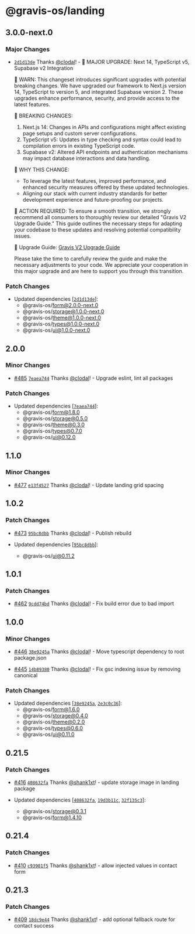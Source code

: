 # @gravis-os/landing

## 3.0.0-next.0

### Major Changes

- [`2d1d13de`](https://github.com/gravis-os/gravis-os/commit/2d1d13de61c8fad247b8f0e766b85cbc8b711075) Thanks [@clodal](https://github.com/clodal)! - 🚀 MAJOR UPGRADE: Next 14, TypeScript v5, Supabase v2 Integration

  🦋 WARN: This changeset introduces significant upgrades with potential breaking changes. We have upgraded our framework to Next.js version 14, TypeScript to version 5, and integrated Supabase version 2. These upgrades enhance performance, security, and provide access to the latest features.

  🦋 BREAKING CHANGES:

  1. Next.js 14: Changes in APIs and configurations might affect existing page setups and custom server configurations.
  2. TypeScript v5: Updates in type checking and syntax could lead to compilation errors in existing TypeScript code.
  3. Supabase v2: Altered API endpoints and authentication mechanisms may impact database interactions and data handling.

  🦋 WHY THIS CHANGE:

  - To leverage the latest features, improved performance, and enhanced security measures offered by these updated technologies.
  - Aligning our stack with current industry standards for better development experience and future-proofing our projects.

  🦋 ACTION REQUIRED:
  To ensure a smooth transition, we strongly recommend all consumers to thoroughly review our detailed "Gravis V2 Upgrade Guide." This guide outlines the necessary steps for adapting your codebase to these updates and resolving potential compatibility issues.

  🔗 Upgrade Guide: [Gravis V2 Upgrade Guide](https://www.notion.so/onexgroup/Gravis-V2-Upgrade-Guide-a0ed0d572a84412486605d15ae3731df?pvs=4)

  Please take the time to carefully review the guide and make the necessary adjustments to your code. We appreciate your cooperation in this major upgrade and are here to support you through this transition.

### Patch Changes

- Updated dependencies [[`2d1d13de`](https://github.com/gravis-os/gravis-os/commit/2d1d13de61c8fad247b8f0e766b85cbc8b711075)]:
  - @gravis-os/form@2.0.0-next.0
  - @gravis-os/storage@1.0.0-next.0
  - @gravis-os/theme@1.0.0-next.0
  - @gravis-os/types@1.0.0-next.0
  - @gravis-os/ui@1.0.0-next.0

## 2.0.0

### Minor Changes

- [#485](https://github.com/gravis-os/gravis-os/pull/485) [`7eaea744`](https://github.com/gravis-os/gravis-os/commit/7eaea7441a1bc9d3ea7ee22c04173a5610bed419) Thanks [@clodal](https://github.com/clodal)! - Upgrade eslint, lint all packages

### Patch Changes

- Updated dependencies [[`7eaea744`](https://github.com/gravis-os/gravis-os/commit/7eaea7441a1bc9d3ea7ee22c04173a5610bed419)]:
  - @gravis-os/form@1.8.0
  - @gravis-os/storage@0.5.0
  - @gravis-os/theme@0.3.0
  - @gravis-os/types@0.7.0
  - @gravis-os/ui@0.12.0

## 1.1.0

### Minor Changes

- [#477](https://github.com/gravis-os/gravis-os/pull/477) [`e13f4527`](https://github.com/gravis-os/gravis-os/commit/e13f4527f29d3b519f391389db5350fa499b69a4) Thanks [@clodal](https://github.com/clodal)! - Update landing grid spacing

## 1.0.2

### Patch Changes

- [#473](https://github.com/gravis-os/gravis-os/pull/473) [`95bc8dbb`](https://github.com/gravis-os/gravis-os/commit/95bc8dbbca69c50d1e24d681912013b0ef35738d) Thanks [@clodal](https://github.com/clodal)! - Publish rebuild

- Updated dependencies [[`95bc8dbb`](https://github.com/gravis-os/gravis-os/commit/95bc8dbbca69c50d1e24d681912013b0ef35738d)]:
  - @gravis-os/ui@0.11.2

## 1.0.1

### Patch Changes

- [#462](https://github.com/gravis-os/gravis-os/pull/462) [`9cdd74bd`](https://github.com/gravis-os/gravis-os/commit/9cdd74bd9b85e9e7af0331543eec4e50906bdf04) Thanks [@clodal](https://github.com/clodal)! - Fix build error due to bad import

## 1.0.0

### Minor Changes

- [#446](https://github.com/gravis-os/gravis-os/pull/446) [`38e9245a`](https://github.com/gravis-os/gravis-os/commit/38e9245a3a139d048272fee5d30f833813a6c1da) Thanks [@clodal](https://github.com/clodal)! - Move typescript dependency to root package.json

* [#445](https://github.com/gravis-os/gravis-os/pull/445) [`14b89380`](https://github.com/gravis-os/gravis-os/commit/14b8938035ba72e87fd932f1a50e5fb06966b2f5) Thanks [@clodal](https://github.com/clodal)! - Fix gsc indexing issue by removing canonical

### Patch Changes

- Updated dependencies [[`38e9245a`](https://github.com/gravis-os/gravis-os/commit/38e9245a3a139d048272fee5d30f833813a6c1da), [`2e3c0c36`](https://github.com/gravis-os/gravis-os/commit/2e3c0c36acd57550109bb35e8be8bab5687e8785)]:
  - @gravis-os/form@1.6.0
  - @gravis-os/storage@0.4.0
  - @gravis-os/theme@0.2.0
  - @gravis-os/types@0.6.0
  - @gravis-os/ui@0.11.0

## 0.21.5

### Patch Changes

- [#416](https://github.com/gravis-os/gravis-os/pull/416) [`408632fa`](https://github.com/gravis-os/gravis-os/commit/408632facc06992b46ba5ccb6146522891bd68a6) Thanks [@shank1xt](https://github.com/shank1xt)! - update storage image in landing package

- Updated dependencies [[`408632fa`](https://github.com/gravis-os/gravis-os/commit/408632facc06992b46ba5ccb6146522891bd68a6), [`19d3b11c`](https://github.com/gravis-os/gravis-os/commit/19d3b11c026b2ac8ac72de7893b3cee874febc88), [`32f135c3`](https://github.com/gravis-os/gravis-os/commit/32f135c3c62dabfda7a65f8a845180506a612f82)]:
  - @gravis-os/storage@0.3.1
  - @gravis-os/form@1.4.10

## 0.21.4

### Patch Changes

- [#410](https://github.com/gravis-os/gravis-os/pull/410) [`c93981f5`](https://github.com/gravis-os/gravis-os/commit/c93981f59151ab283f033a533c91ec0e1152c357) Thanks [@shank1xt](https://github.com/shank1xt)! - allow injected values in contact form

## 0.21.3

### Patch Changes

- [#409](https://github.com/gravis-os/gravis-os/pull/409) [`18dc9e44`](https://github.com/gravis-os/gravis-os/commit/18dc9e440d1a69ea94b0192b4a8ae43063f945ca) Thanks [@shank1xt](https://github.com/shank1xt)! - add optional fallback route for contact success
